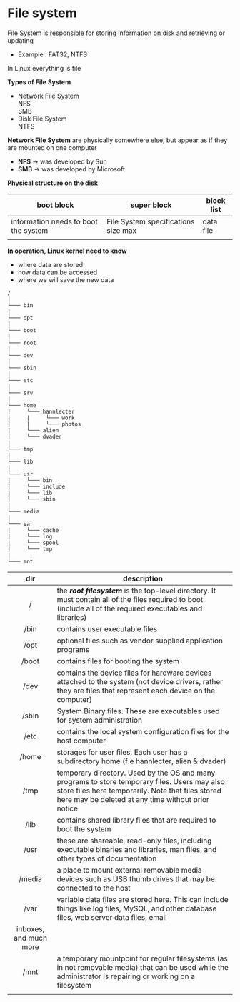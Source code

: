 # File system

File System is responsible for storing information on disk and retrieving or updating

* Example : FAT32, NTFS

In Linux everything is file

**Types of File System**

* Network File System\
  NFS\
  SMB
* Disk File System\
  NTFS

**Network File System** are physically somewhere else, but appear as if they are mounted on one computer

* **NFS** -> was developed by Sun
* **SMB** -> was developed by Microsoft

**Physical structure on the disk**

| boot block                           | super block                         | block list |
| ------------------------------------ | ----------------------------------- | ---------- |
| information needs to boot the system | File System specifications size max | data file  |
|                                      |                                     |            |

**In operation, Linux kernel need to know**

* where data are stored
* how data can be accessed
* where we will save the new data

```
/
|
└─── bin
|
└─── opt
|
└─── boot
|
└─── root
|
└─── dev
|
└─── sbin
|
└─── etc
|
└─── srv
|
└─── home
|     └─── hannlecter
|     |     └─── work
|     |     └─── photos
|     └─── alien
|     └─── dvader
|
└─── tmp
|
└─── lib
|
└─── usr
|     └─── bin
|     └─── include
|     └─── lib
|     └─── sbin
|
└─── media
|
└─── var
|     └─── cache
|     └─── log
|     └─── spool
|     └─── tmp
|
└─── mnt
```

|           dir          | description                                                                                                                                                                                              |
| :--------------------: | -------------------------------------------------------------------------------------------------------------------------------------------------------------------------------------------------------- |
|            /           | the _**root filesystem**_ is the top-level directory. It must contain all of the files required to boot (include all of the required executables and libraries)                                          |
|          /bin          | contains user executable files                                                                                                                                                                           |
|          /opt          | optional files such as vendor supplied application programs                                                                                                                                              |
|          /boot         | contains files for booting the system                                                                                                                                                                    |
|          /dev          | contains the device files for hardware devices attached to the system (not device drivers, rather they are files that represent each device on the computer)                                             |
|          /sbin         | System Binary files. These are executables used for system administration                                                                                                                                |
|          /etc          | contains the local system configuration files for the host computer                                                                                                                                      |
|          /home         | storages for user files. Each user has a subdirectory home (f.e hannlecter, alien & dvader)                                                                                                              |
|          /tmp          | temporary directory. Used by the OS and many programs to store temporary files. Users may also store files here temporarily. Note that files stored here may be deleted at any time without prior notice |
|          /lib          | contains shared library files that are required to boot the system                                                                                                                                       |
|          /usr          | these are shareable, read-only files, including executable binaries and libraries, man files, and other types of documentation                                                                           |
|         /media         | a place to mount external removable media devices such as USB thumb drives that may be connected to the host                                                                                             |
|          /var          | variable data files are stored here. This can include things like log files, MySQL, and other database files, web server data files, email                                                               |
| inboxes, and much more |                                                                                                                                                                                                          |
|          /mnt          | a temporary mountpoint for regular filesystems (as in not removable media) that can be used while the administrator is repairing or working on a filesystem                                              |
|                        |                                                                                                                                                                                                          |

